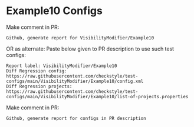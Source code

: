 # Example10 Configs
Make comment in PR:
```
Github, generate report for VisibilityModifier/Example10
```
OR as alternate:
Paste below given to PR description to use such test configs:
```
Report label: VisibilityModifier/Example10
Diff Regression config: https://raw.githubusercontent.com/checkstyle/test-configs/main/VisibilityModifier/Example10/config.xml
Diff Regression projects: https://raw.githubusercontent.com/checkstyle/test-configs/main/VisibilityModifier/Example10/list-of-projects.properties
```
Make comment in PR:
```
Github, generate report for configs in PR description
```
